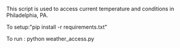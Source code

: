 This script is used to access  current temperature and conditions in Philadelphia, PA.

To setup:"pip install -r requirements.txt"

To run : python weather_access.py



